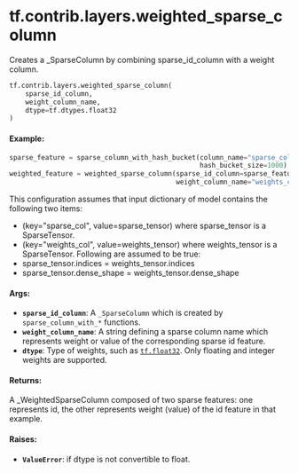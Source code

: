 <div itemscope itemtype="http://developers.google.com/ReferenceObject">
<meta itemprop="name" content="tf.contrib.layers.weighted_sparse_column" />
<meta itemprop="path" content="Stable" />
</div>

# tf.contrib.layers.weighted_sparse_column

Creates a _SparseColumn by combining sparse_id_column with a weight column.

``` python
tf.contrib.layers.weighted_sparse_column(
    sparse_id_column,
    weight_column_name,
    dtype=tf.dtypes.float32
)
```

<!-- Placeholder for "Used in" -->


#### Example:


```python
sparse_feature = sparse_column_with_hash_bucket(column_name="sparse_col",
                                                hash_bucket_size=1000)
weighted_feature = weighted_sparse_column(sparse_id_column=sparse_feature,
                                          weight_column_name="weights_col")
```

This configuration assumes that input dictionary of model contains the
following two items:
  * (key="sparse_col", value=sparse_tensor) where sparse_tensor is
    a SparseTensor.
  * (key="weights_col", value=weights_tensor) where weights_tensor
    is a SparseTensor.
 Following are assumed to be true:
   * sparse_tensor.indices = weights_tensor.indices
   * sparse_tensor.dense_shape = weights_tensor.dense_shape



#### Args:


* <b>`sparse_id_column`</b>: A `_SparseColumn` which is created by
  `sparse_column_with_*` functions.
* <b>`weight_column_name`</b>: A string defining a sparse column name which represents
  weight or value of the corresponding sparse id feature.
* <b>`dtype`</b>: Type of weights, such as <a href="../../../tf.md#float32"><code>tf.float32</code></a>. Only floating and integer
  weights are supported.


#### Returns:

A _WeightedSparseColumn composed of two sparse features: one represents id,
the other represents weight (value) of the id feature in that example.



#### Raises:


* <b>`ValueError`</b>: if dtype is not convertible to float.